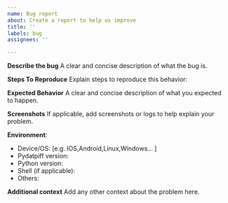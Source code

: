```yaml
---
name: Bug report
about: Create a report to help us improve
title: ''
labels: bug
assignees: ''

---
```


**Describe the bug**
A clear and concise description of what the bug is.

**Steps To Reproduce**
Explain steps to reproduce this behavior:

**Expected Behavior**
A clear and concise description of what you expected to happen.

**Screenshots**
If applicable, add screenshots or logs to help explain your problem.

**Environment**:
 - Device/OS: [e.g. IOS,Android,Linux,Windows... ]
- Pydatpiff version:
- Python version:
- Shell (if applicable):
- Others:

**Additional context**
Add any other context about the problem here.
